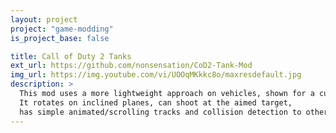 ```yaml
---
layout: project
project: "game-modding"
is_project_base: false

title: Call of Duty 2 Tanks
ext_url: https://github.com/nonsensation/CoD2-Tank-Mod
img_url: https://img.youtube.com/vi/UOOqMKkkc8o/maxresdefault.jpg
description: >
  This mod uses a more lightweight approach on vehicles, shown for a custom tank model.
  It rotates on inclined planes, can shoot at the aimed target,
  has simple animated/scrolling tracks and collision detection to other vehicles, the world geometry and players.
---
```

